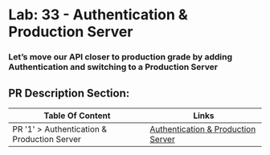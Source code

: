 # Lab: 33 - Authentication & Production Server

### Let’s move our API closer to production grade by adding Authentication and switching to a Production Server

## PR Description Section:

| Table Of Content                               | Links                                        |
| ---------------------------------------------- | -------------------------------------------  |
| PR '1' > Authentication & Production Server    | [Authentication & Production Server]()|
